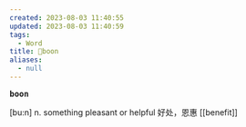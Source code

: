 ```yaml
---
created: 2023-08-03 11:40:55
updated: 2023-08-03 11:40:59
tags:
  - Word
title: 📖boon
aliases:
  - null
---
```


<pre><strong>boon</strong></pre>
[bu:n]
n. something pleasant or helpful 好处，恩惠
[[benefit]]
